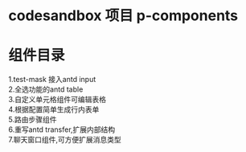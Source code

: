 # codesandbox 项目 p-components  

# 组件目录  

1.test-mask 接入antd input  
2.全选功能的antd table  
3.自定义单元格组件可编辑表格  
4.根据配置简单生成行内表单  
5.路由步骤组件  
6.重写antd transfer,扩展内部结构  
7.聊天窗口组件,可方便扩展消息类型  
